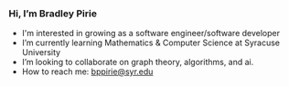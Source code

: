 ### Hi, I’m Bradley Pirie
-  I'm interested in growing as a software engineer/software developer
-  I’m currently learning Mathematics & Computer Science at Syracuse University
-  I’m looking to collaborate on graph theory, algorithms, and ai.
-  How to reach me: bppirie@syr.edu

<!---
bppirie/bppirie is a ✨ special ✨ repository because its `README.md` (this file) appears on your GitHub profile.
You can click the Preview link to take a look at your changes.
--->
